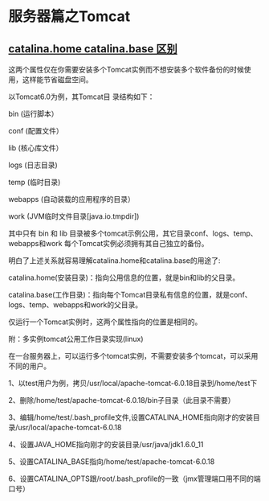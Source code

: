# 服务器篇之Tomcat

## [catalina.home catalina.base 区别](https://blog.csdn.net/xiaohai0504/article/details/7631014)

这两个属性仅在你需要安装多个Tomcat实例而不想安装多个软件备份的时候使用，这样能节省磁盘空间。 



以Tomcat6.0为例，其Tomcat目 录结构如下：

bin (运行脚本）

conf (配置文件）

lib (核心库文件）

logs (日志目录) 

temp (临时目录)

webapps (自动装载的应用程序的目录）

work (JVM临时文件目录[java.io.tmpdir])

 

其中只有 bin 和 lib 目录被多个tomcat示例公用，其它目录conf、logs、temp、webapps和work 每个Tomcat实例必须拥有其自己独立的备份。

明白了上述关系就容易理解catalina.home和catalina.base的用途了:

catalina.home(安装目录)：指向公用信息的位置，就是bin和lib的父目录。

catalina.base(工作目录)：指向每个Tomcat目录私有信息的位置，就是conf、logs、temp、webapps和work的父目录。

仅运行一个Tomcat实例时，这两个属性指向的位置是相同的。

 

附：多实例tomcat公用工作目录实现(linux)

在一台服务器上，可以运行多个tomcat实例，不需要安装多个tomcat，可以采用不同的用户。

1、以test用户为例，拷贝/usr/local/apache-tomcat-6.0.18目录到/home/test下

2、删除/home/test/apache-tomcat-6.0.18/bin子目录（此目录不需要）

3、编辑/home/test/.bash_profile文件,设置CATALINA_HOME指向刚才的安装目录/usr/local/apache-tomcat-6.0.18

4、设置JAVA_HOME指向刚才的安装目录/usr/java/jdk1.6.0_11

5、设置CATALINA_BASE指向/home/test/apache-tomcat-6.0.18

6、设置CATALINA_OPTS跟/root/.bash_profile的一致（jmx管理端口用不同的端口号）

